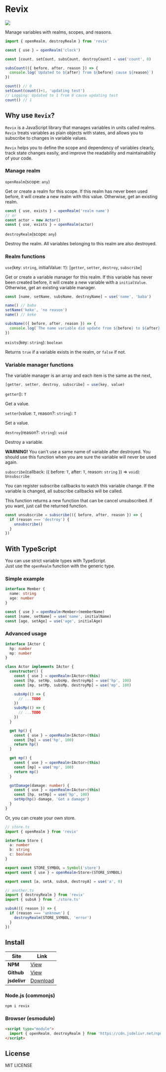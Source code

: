 # Revix

[![](https://data.jsdelivr.com/v1/package/npm/revix/badge)](https://www.jsdelivr.com/package/npm/revix)

Manage variables with realms, scopes, and reasons.

```typescript
import { openRealm, destroyRealm } from 'revix'

const { use } = openRealm('clock')

const [count, setCount, subsCount, destroyCount] = use('count', 0)

subsCount(({ before, after, reason }) => {
  console.log(`Updated to ${after} from ${before} cause ${reason}`)
})

count() // 0
setCount(count()+1, 'updating test')
// Logging: Updated to 1 from 0 cause updating test
count() // 1
```

## Why use `Revix`?

`Revix` is a JavaScript library that manages variables in units called realms. `Revix` treats variables as plain objects with states, and allows you to subscribe to changes in variable values.

`Revix` helps you to define the scope and dependency of variables clearly, track state changes easily, and improve the readability and maintainability of your code.

### **Manage realm**

`openRealm`(scope: `any`)

Get or create a realm for this scope.
If this realm has never been used before, it will create a new realm with this value. Otherwise, get an existing realm.

```typescript
const { use, exists } = openRealm('realm name')
// or
const actor = new Actor()
const { use, exists } = openRealm(actor)
```

`destroyRealm`(scope: `any`)

Destroy the realm. All variables belonging to this realm are also destroyed.

### **Realm functions**

`use`(key: `string`, initialValue: `T`): [`getter`, `setter`, `destroy`, `subscribe`]

Get or create a variable manager for this realm. If this variable has never been created before, it will create a new variable with a `initialValue`. Otherwise, get an existing variable manager.

```typescript
const [name, setName, subsName, destroyName] = use('name', 'baba')

name() // baba
setName('keke', 'no reason')
name() // keke

subsName(({ before, after, reason }) => {
  console.log(`The name variable did update from ${before} to ${after} because ${reason}`)
})
```

`exists`(key: `string`): `boolean`

Returns `true` if a variable exists in the realm, or `false` if not.

### **Variable manager functions**

The variable manager is an array and each item is the same as the next,

```typescript
[getter, setter, destroy, subscribe] = use(key, value)
```

`getter`(): `T`

Get a value.

`setter`(value: `T`, reason?: `string`): `T`

Set a value.

`destroy`(reason?: `string`): `void`

Destroy a variable.

**WARNING!** You can't use a same name of variable after destroyed. You should use this function when you are sure the variable will never be used again.

`subscribe`(callback: ({ before: `T`, after: `T`, reason: `string` }) => `void`): `Unsubscribe`

You can register subscribe callbacks to watch this variable change.
If the variable is changed, all subscribe callbacks will be called.

This function returns a new function that can be cancel unsubscribed. If you want, just call the returned function.

```typescript
const unsubscribe = subscribe(({ before, after, reason }) => {
  if (reason === 'destroy') {
    unsubscribe()
  }
})
```

## With TypeScript

You can use strict variable types with TypeScript.  
Just use the `openRealm` function with the generic type.

### Simple example

```typescript
interface Member {
  name: string
  age: number
}

const { use } = openRealm<Member>(memberName)
const [name, setName] = use('name', initialName)
const [age, setAge] = use('age', initialAge)
```

### Advanced usage

```typescript
interface IActor {
  hp: number
  mp: number
}

class Actor implements IActor {
  constructor() {
    const { use } = openRealm<IActor>(this)
    const [hp, setHp, subsHp, destroyHp] = use('hp', 100)
    const [mp, setMp, subsMp, destroyMp] = use('mp', 100)

    subsHp(() => {
      // ...TODO
    })
    subsMp(() => {
      // ...TODO
    })
  }

  get hp() {
    const { use } = openRealm<IActor>(this)
    const [hp] = use('hp', 100)
    return hp()
  }

  get mp() {
    const { use } = openRealm<IActor>(this)
    const [mp] = use('mp', 100)
    return mp()
  }

  gotDamage(damage: number) {
    const { use } = openRealm<IActor>(this)
    const [hp, setHp] = use('hp', 100)
    setHp(hp()-damage, 'Got a damage')
  }
}
```

Or, you can create your own store.

```typescript
// store.ts
import { openRealm } from 'revix'

interface Store {
  a: number
  b: string
  c: boolean
}

export const STORE_SYMBOL = Symbol('store')
export const { use } = openRealm<Store>(STORE_SYMBOL)

export const [a, setA, subsA, destroyA] = use('a', 0)

// another.ts
import { destroyRealm } from 'revix'
import { subsA } from './store.ts'

subsA(({ reason }) => {
  if (reason === 'unknown') {
    destroyRealm(STORE_SYMBOL, 'error')
  }
})
```

## Install

|Site|Link|
|---|---|
|**NPM**|[View](https://www.npmjs.com/package/revix)|
|**Github**|[View](https://github.com/izure1/revix)|
|**jsdelivr**|[Download](https://cdn.jsdelivr.net/npm/revix@1.x.x/dist/esm/index.min.js)|

### Node.js (commonjs)

```bash
npm i revix
```

### Browser (esmodule)

```html
<script type="module">
  import { openRealm, destroyRealm } from 'https://cdn.jsdelivr.net/npm/revix@1.x.x/dist/esm/index.min.js'
</script>
```

## License

MIT LICENSE
